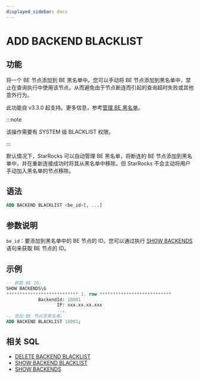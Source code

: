 ```yaml
---
displayed_sidebar: docs
---
```


# ADD BACKEND BLACKLIST

## 功能

将一个 BE 节点添加到 BE 黑名单中。您可以手动将 BE 节点添加到黑名单中，禁止在查询执行中使用该节点，从而避免由于节点断连而引起的查询超时失败或其他意外行为。

此功能自 v3.3.0 起支持。更多信息，参考[管理 BE 黑名单](../../../../administration/management/BE_blacklist.md)。

:::note

该操作需要有 SYSTEM 级 BLACKLIST 权限。

:::

默认情况下，StarRocks 可以自动管理 BE 黑名单，将断连的 BE 节点添加到黑名单中，并在重新连接成功时将其从黑名单中移除。但 StarRocks 不会主动将用户手动加入黑名单的节点移除。

## 语法

```SQL
ADD BACKEND BLACKLIST <be_id>[, ...]
```

## 参数说明

`be_id`：要添加到黑名单中的 BE 节点的 ID。您可以通过执行 [SHOW BACKENDS](SHOW_BACKENDS.md) 语句来获取 BE 节点的 ID。

## 示例

```SQL
-- 获取 BE ID。
SHOW BACKENDS\G
*************************** 1. row ***************************
            BackendId: 10001
                   IP: xxx.xx.xx.xxx
                   ...
-- 添加 BE 节点至黑名单。
ADD BACKEND BLACKLIST 10001;
```

## 相关 SQL

- [DELETE BACKEND BLACKLIST](DELETE_BACKEND_BLACKLIST.md)
- [SHOW BACKEND BLACKLIST](SHOW_BACKEND_BLACKLIST.md)
- [SHOW BACKENDS](SHOW_BACKENDS.md)

